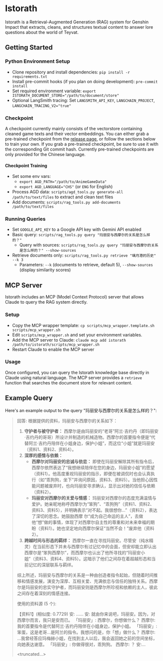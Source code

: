 # Istorath

Istorath is a Retrieval-Augmented Generation (RAG) system for Genshin Impact that extracts, cleans, and structures textual content to answer lore questions about the world of Teyvat.

## Getting Started

### Python Environment Setup

- Clone repository and install dependencies: `pip install -r requirements.txt`
- Install pre-commit hooks (if you plan on doing development): `pre-commit install`
- Set required environment variable: `export ISTORATH_DOCUMENT_STORE="/path/to/document/store"`
- Optional LangSmith tracing: Set `LANGSMITH_API_KEY`, `LANGCHAIN_PROJECT`, `LANGCHAIN_TRACING_V2="true"`

### Checkpoint

A checkpoint currently mainly consists of the vectorstore containing cleaned game texts and their vector embeddings. You can either grab a pre-trained checkpoint from the [release page](https://github.com/isundaylee/istorath/releases), or follow the sections below to train your own. If you grab a pre-trained checkpoint, be sure to use it with the corresponding Git commit hash. Currently pre-trained checkpoints are only provided for the Chinese language.

#### Checkpoint Training

- Set some env vars:
    - `export AGD_PATH="/path/to/AnimeGameData"`
    - `export AGD_LANGUAGE="CHS"` (or `ENG` for English)
- Process AGD data: `scripts/agd_tools.py generate-all /path/to/text/files` to extract and clean text files
- Add documents: `scripts/rag_tools.py add-documents /path/to/text/files`

### Running Queries

- Set `GOOGLE_API_KEY` to a Google API key with Gemini API enabled
- Basic query: `scripts/rag_tools.py query "玛丽安与西摩尔的关系是怎么样的？"`
    - Query with sources: `scripts/rag_tools.py query "玛丽安与西摩尔的关系是怎么样的？" --show-sources`
- Retrieve documents only: `scripts/rag_tools.py retrieve "璃月港的历史" --k 3`
    - Parameters: `--k` (documents to retrieve, default 5), `--show-sources` (display similarity scores)

## MCP Server

Istorath includes an MCP (Model Context Protocol) server that allows Claude to query the RAG system directly.

### Setup

- Copy the MCP wrapper template: `cp scripts/mcp_wrapper.template.sh scripts/mcp_wrapper.sh`
- Edit `scripts/mcp_wrapper.sh` and set your environment variables.
- Add the MCP server to Claude: `claude mcp add istorath /path/to/istorath/scripts/mcp_wrapper.sh`
- Restart Claude to enable the MCP server

### Usage

Once configured, you can query the Istorath knowledge base directly in Claude using natural language. The MCP server provides a `retrieve` function that searches the document store for relevant content.

## Example Query

Here's an example output to the query "玛丽安与西摩尔的关系是怎么样的？":

> 回答: 根据提供的资料，玛丽安与西摩尔的关系如下：
>
> 1.  **守护者与被守护者：** 西摩尔是由玛丽安的“老哥”阿兰·吉约丹（即玛丽安·吉约丹的哥哥）所设计并制造的机械造物。西摩尔的首要指令便是“代替阿兰·吉约丹陪伴在小姐身边，保护小姐”，而这位“小姐”就是玛丽安（资料1、资料2、资料4）。
> 2.  **深厚的感情与依赖：**
>     *   **西摩尔对玛丽安的忠诚与依恋：** 即使在玛丽安解除其所有指令后，西摩尔依然表达了“我想继续陪伴在您的身边，玛丽安小姐”的愿望（资料1）。他高度重视玛丽安的指示，即便在被调侃时也会认真执行（如“乖狗狗，坐下”并询问原因，资料3、资料5）。当他担心因性能问题被废弃时，也向玛丽安寻求确认，显示出对她的信任与依赖（资料2）。
>     *   **玛丽安对西摩尔的关爱与情感：** 玛丽安对西摩尔的态度充满温情与爱护。她亲昵地称呼西摩尔为“笨狗”、“乖狗狗”（资料1、资料2、资料3、资料5），并明确表示“对不起。我很想你…”（资料2），表达了深切的思念。她鼓励西摩 尔“成为自己命运的主人”，去做他“想”做的事情，体现了对西摩尔自主性的尊重和对未来幸福的期盼（资料1）。她也坚定地向西摩尔保证“当然不会！”废弃他（资料2）。
> 3.  **跨越时间与形态的羁绊：** 西摩尔一直在寻找玛丽安。尽管安（纯水精灵）在当前形态下并未与西摩尔有过记忆中的会面，但安却能立即认出西摩尔是“笨狗西摩尔”，而西摩尔也认出了他所寻找的“玛丽安小姐”（资料3、资料4、资料5）。这暗示了他们之间存在着超越形态和当前记忆的深层联系与羁绊。
>
> 综上所述，玛丽安与西摩尔的关系是一种由创造者指令起始，但随着时间推移和情感发展，演变为深厚、互相关爱、充满依恋与信任的独特关系。西摩尔是玛丽安的忠实守护者，而玛丽安则是西摩尔所珍视和依赖的主人，彼此之间存在着深刻的情感连接。
>
> 使用的资料源 (5 个):
>
> 【资料1】(相似度: 0.7729)
> 安: ……
> 安: 就由你来说吧，玛丽安。因为，对西摩尔而言，我只是安而已。
> 「玛丽安」: 西摩尔，你想做什么？
> 西摩尔: 我的首要指令是代替阿兰·吉约丹陪伴在小姐身边，保护小姐。
> 「玛丽安」: 笨蛋，这是老哥…是阿兰的指令。我想问的是，你「想」做什么？
> 西摩尔: …我曾经答应玛梅赫小姐，在找到主人以后，我会返回她之前的空间坐标，向她表达谢意。
> 「玛丽安」: 你做得很对，乖狗狗。
> 西摩尔: ？
> 安:...
>
> <truncated...>
